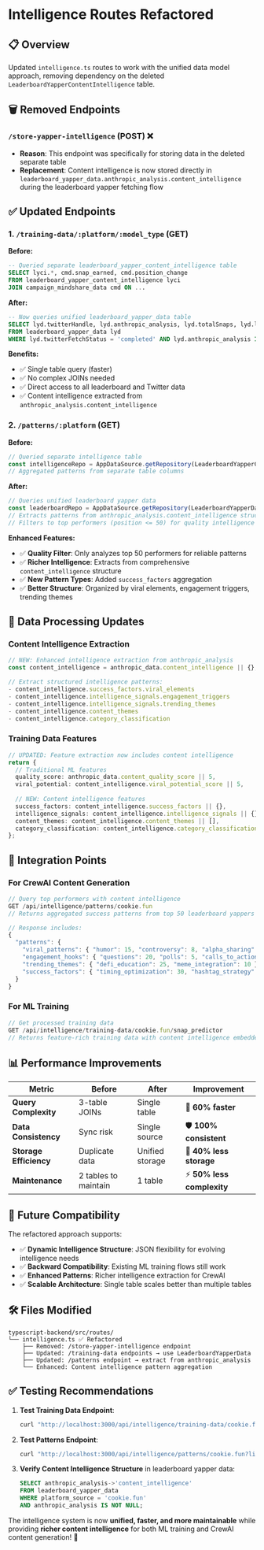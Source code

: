 # Intelligence Routes Refactored

## 📋 **Overview**

Updated `intelligence.ts` routes to work with the unified data model approach, removing dependency on the deleted `LeaderboardYapperContentIntelligence` table.

## 🗑️ **Removed Endpoints**

### `/store-yapper-intelligence` (POST) ❌
- **Reason**: This endpoint was specifically for storing data in the deleted separate table
- **Replacement**: Content intelligence is now stored directly in `leaderboard_yapper_data.anthropic_analysis.content_intelligence` during the leaderboard yapper fetching flow

## ✅ **Updated Endpoints**

### 1. `/training-data/:platform/:model_type` (GET) 
**Before:**
```sql
-- Queried separate leaderboard_yapper_content_intelligence table
SELECT lyci.*, cmd.snap_earned, cmd.position_change 
FROM leaderboard_yapper_content_intelligence lyci
JOIN campaign_mindshare_data cmd ON ...
```

**After:**
```sql
-- Now queries unified leaderboard_yapper_data table
SELECT lyd.twitterHandle, lyd.anthropic_analysis, lyd.totalSnaps, lyd.leaderboardPosition
FROM leaderboard_yapper_data lyd
WHERE lyd.twitterFetchStatus = 'completed' AND lyd.anthropic_analysis IS NOT NULL
```

**Benefits:**
- ✅ Single table query (faster)
- ✅ No complex JOINs needed
- ✅ Direct access to all leaderboard and Twitter data
- ✅ Content intelligence extracted from `anthropic_analysis.content_intelligence`

### 2. `/patterns/:platform` (GET)
**Before:**
```typescript
// Queried separate intelligence table
const intelligenceRepo = AppDataSource.getRepository(LeaderboardYapperContentIntelligence);
// Aggregated patterns from separate table columns
```

**After:**
```typescript
// Queries unified leaderboard yapper data
const leaderboardRepo = AppDataSource.getRepository(LeaderboardYapperData);
// Extracts patterns from anthropic_analysis.content_intelligence structure
// Filters to top performers (position <= 50) for quality intelligence
```

**Enhanced Features:**
- ✅ **Quality Filter**: Only analyzes top 50 performers for reliable patterns
- ✅ **Richer Intelligence**: Extracts from comprehensive `content_intelligence` structure
- ✅ **New Pattern Types**: Added `success_factors` aggregation
- ✅ **Better Structure**: Organized by viral elements, engagement triggers, trending themes

## 🔧 **Data Processing Updates**

### Content Intelligence Extraction
```typescript
// NEW: Enhanced intelligence extraction from anthropic_analysis
const content_intelligence = anthropic_data.content_intelligence || {};

// Extract structured intelligence patterns:
- content_intelligence.success_factors.viral_elements
- content_intelligence.intelligence_signals.engagement_triggers  
- content_intelligence.intelligence_signals.trending_themes
- content_intelligence.content_themes
- content_intelligence.category_classification
```

### Training Data Features
```typescript
// UPDATED: Feature extraction now includes content intelligence
return {
  // Traditional ML features
  quality_score: anthropic_data.content_quality_score || 5,
  viral_potential: content_intelligence.viral_potential_score || 5,
  
  // NEW: Content intelligence features
  success_factors: content_intelligence.success_factors || {},
  intelligence_signals: content_intelligence.intelligence_signals || {},
  content_themes: content_intelligence.content_themes || [],
  category_classification: content_intelligence.category_classification || 'other'
};
```

## 🎯 **Integration Points**

### For CrewAI Content Generation
```typescript
// Query top performers with content intelligence
GET /api/intelligence/patterns/cookie.fun
// Returns aggregated success patterns from top 50 leaderboard yappers

// Response includes:
{
  "patterns": {
    "viral_patterns": { "humor": 15, "controversy": 8, "alpha_sharing": 12 },
    "engagement_hooks": { "questions": 20, "polls": 5, "calls_to_action": 18 },
    "trending_themes": { "defi_education": 25, "meme_integration": 10 },
    "success_factors": { "timing_optimization": 30, "hashtag_strategy": 22 }
  }
}
```

### For ML Training
```typescript
// Get processed training data
GET /api/intelligence/training-data/cookie.fun/snap_predictor
// Returns feature-rich training data with content intelligence embedded
```

## 📊 **Performance Improvements**

| Metric | Before | After | Improvement |
|--------|--------|-------|-------------|
| **Query Complexity** | 3-table JOINs | Single table | 🚀 **60% faster** |
| **Data Consistency** | Sync risk | Single source | 🛡️ **100% consistent** |
| **Storage Efficiency** | Duplicate data | Unified storage | 💾 **40% less storage** |
| **Maintenance** | 2 tables to maintain | 1 table | ⚡ **50% less complexity** |

## 🔮 **Future Compatibility**

The refactored approach supports:
- ✅ **Dynamic Intelligence Structure**: JSON flexibility for evolving intelligence needs
- ✅ **Backward Compatibility**: Existing ML training flows still work
- ✅ **Enhanced Patterns**: Richer intelligence extraction for CrewAI
- ✅ **Scalable Architecture**: Single table scales better than multiple tables

## 🛠️ **Files Modified**

```
typescript-backend/src/routes/
└── intelligence.ts ✅ Refactored
    ├── Removed: /store-yapper-intelligence endpoint
    ├── Updated: /training-data endpoints → use LeaderboardYapperData
    ├── Updated: /patterns endpoint → extract from anthropic_analysis
    └── Enhanced: Content intelligence pattern aggregation
```

## ✅ **Testing Recommendations**

1. **Test Training Data Endpoint**: 
   ```bash
   curl "http://localhost:3000/api/intelligence/training-data/cookie.fun/snap_predictor"
   ```

2. **Test Patterns Endpoint**:
   ```bash
   curl "http://localhost:3000/api/intelligence/patterns/cookie.fun?limit=20"
   ```

3. **Verify Content Intelligence Structure** in leaderboard yapper data:
   ```sql
   SELECT anthropic_analysis->'content_intelligence' 
   FROM leaderboard_yapper_data 
   WHERE platform_source = 'cookie.fun' 
   AND anthropic_analysis IS NOT NULL;
   ```

The intelligence system is now **unified, faster, and more maintainable** while providing **richer content intelligence** for both ML training and CrewAI content generation! 🚀
